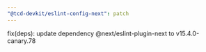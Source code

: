 ```yaml
---
"@tcd-devkit/eslint-config-next": patch
---
```


fix(deps): update dependency @next/eslint-plugin-next to v15.4.0-canary.78
